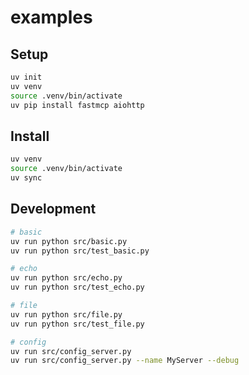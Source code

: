 # examples

## Setup

```sh
uv init
uv venv
source .venv/bin/activate
uv pip install fastmcp aiohttp
```

## Install

```sh
uv venv
source .venv/bin/activate
uv sync
```

## Development

```sh
# basic
uv run python src/basic.py
uv run python src/test_basic.py

# echo
uv run python src/echo.py
uv run python src/test_echo.py

# file
uv run python src/file.py
uv run python src/test_file.py

# config
uv run src/config_server.py
uv run src/config_server.py --name MyServer --debug
```